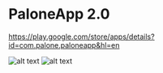 # PaloneApp 2.0
https://play.google.com/store/apps/details?id=com.palone.paloneapp&hl=en

![alt text](https://media.discordapp.net/attachments/962458980666474519/1061683471451422822/Screenshot_2023-01-09-10-53-46-00_9b71b1395a9f63314be5a8413daa0a7f.jpg?width=296&height=651)
![alt text](https://media.discordapp.net/attachments/681541416119566357/1087855625771421716/paloneprev.png?width=296&height=651)
